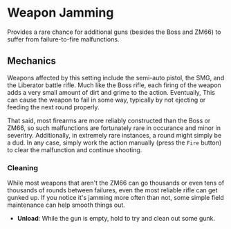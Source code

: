 # Weapon Jamming

Provides a rare chance for additional guns (besides the Boss and ZM66) to suffer from failure-to-fire malfunctions.

## Mechanics

Weapons affected by this setting include the semi-auto pistol, the SMG, and the Liberator battle rifle. Much like the Boss rifle, each firing of the weapon adds a very small amount of dirt and grime to the action. Eventually, This can cause the weapon to fail in some way, typically by not ejecting or feeding the next round properly.

That said, most firearms are more reliably constructed than the Boss or ZM66, so such malfunctions are fortunately rare in occurance and minor in severitry. Additionally, in extremely rare instances, a round might simply be a dud. In any case, simply work the action manually (press the `Fire` button) to clear the malfunction and continue shooting.

### Cleaning

While most weapons that aren't the ZM66 can go thousands or even tens of thousands of rounds between failures, even the most reliable rifle can get gunked up. If you notice it's jamming more often than not, some simple field maintenance can help smooth things out.

* **Unload**: While the gun is empty, hold to try and clean out some gunk.
